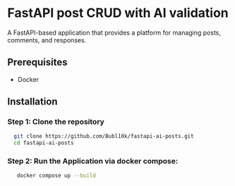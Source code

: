 # FastAPI post CRUD with AI validation

A FastAPI-based application that provides a platform for managing posts, comments, and responses.

## Prerequisites

- Docker

## Installation

### Step 1: Clone the repository

```bash
  git clone https://github.com/Bubl10k/fastapi-ai-posts.git
  cd fastapi-ai-posts
```

### Step 2: Run the Application via docker compose:

```bash
   docker compose up --build
```
